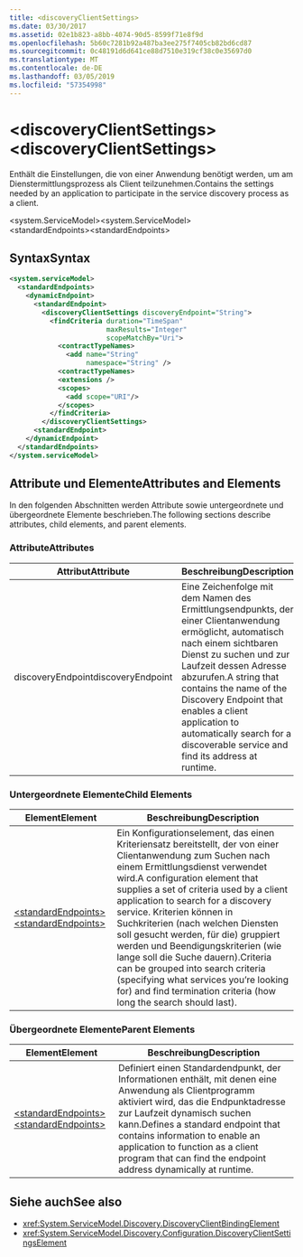 ```yaml
---
title: <discoveryClientSettings>
ms.date: 03/30/2017
ms.assetid: 02e1b823-a8bb-4074-90d5-8599f71e8f9d
ms.openlocfilehash: 5b60c7281b92a487ba3ee275f7405cb82bd6cd87
ms.sourcegitcommit: 0c48191d6d641ce88d7510e319cf38c0e35697d0
ms.translationtype: MT
ms.contentlocale: de-DE
ms.lasthandoff: 03/05/2019
ms.locfileid: "57354998"
---
```

# <a name="discoveryclientsettings"></a><span data-ttu-id="fcb68-101">\<discoveryClientSettings></span><span class="sxs-lookup"><span data-stu-id="fcb68-101">\<discoveryClientSettings></span></span>
<span data-ttu-id="fcb68-102">Enthält die Einstellungen, die von einer Anwendung benötigt werden, um am Dienstermittlungsprozess als Client teilzunehmen.</span><span class="sxs-lookup"><span data-stu-id="fcb68-102">Contains the settings needed by an application to participate in the service discovery process as a client.</span></span>  
  
<span data-ttu-id="fcb68-103">\<system.ServiceModel></span><span class="sxs-lookup"><span data-stu-id="fcb68-103">\<system.ServiceModel></span></span>  
<span data-ttu-id="fcb68-104">\<standardEndpoints></span><span class="sxs-lookup"><span data-stu-id="fcb68-104">\<standardEndpoints></span></span>  
  
## <a name="syntax"></a><span data-ttu-id="fcb68-105">Syntax</span><span class="sxs-lookup"><span data-stu-id="fcb68-105">Syntax</span></span>  
  
```xml  
<system.serviceModel>
  <standardEndpoints>
    <dynamicEndpoint>
      <standardEndpoint>
        <discoveryClientSettings discoveryEndpoint="String">
          <findCriteria duration="TimeSpan"
                        maxResults="Integer"
                        scopeMatchBy="Uri">
            <contractTypeNames>
              <add name="String"
                   namespace="String" />
            <contractTypeNames>
            <extensions />
            <scopes>
              <add scope="URI"/>
            </scopes>
          </findCriteria>
        </discoveryClientSettings>
      <standardEndpoint>
    </dynamicEndpoint>
  </standardEndpoints>
</system.serviceModel>
```  
  
## <a name="attributes-and-elements"></a><span data-ttu-id="fcb68-106">Attribute und Elemente</span><span class="sxs-lookup"><span data-stu-id="fcb68-106">Attributes and Elements</span></span>  
 <span data-ttu-id="fcb68-107">In den folgenden Abschnitten werden Attribute sowie untergeordnete und übergeordnete Elemente beschrieben.</span><span class="sxs-lookup"><span data-stu-id="fcb68-107">The following sections describe attributes, child elements, and parent elements.</span></span>  
  
### <a name="attributes"></a><span data-ttu-id="fcb68-108">Attribute</span><span class="sxs-lookup"><span data-stu-id="fcb68-108">Attributes</span></span>  
  
|<span data-ttu-id="fcb68-109">Attribut</span><span class="sxs-lookup"><span data-stu-id="fcb68-109">Attribute</span></span>|<span data-ttu-id="fcb68-110">Beschreibung</span><span class="sxs-lookup"><span data-stu-id="fcb68-110">Description</span></span>|  
|---------------|-----------------|  
|<span data-ttu-id="fcb68-111">discoveryEndpoint</span><span class="sxs-lookup"><span data-stu-id="fcb68-111">discoveryEndpoint</span></span>|<span data-ttu-id="fcb68-112">Eine Zeichenfolge mit dem Namen des Ermittlungsendpunkts, der einer Clientanwendung ermöglicht, automatisch nach einem sichtbaren Dienst zu suchen und zur Laufzeit dessen Adresse abzurufen.</span><span class="sxs-lookup"><span data-stu-id="fcb68-112">A string that contains the name of the Discovery Endpoint that enables a client application to automatically search for a discoverable service and find its address at runtime.</span></span>|  
  
### <a name="child-elements"></a><span data-ttu-id="fcb68-113">Untergeordnete Elemente</span><span class="sxs-lookup"><span data-stu-id="fcb68-113">Child Elements</span></span>  
  
|<span data-ttu-id="fcb68-114">Element</span><span class="sxs-lookup"><span data-stu-id="fcb68-114">Element</span></span>|<span data-ttu-id="fcb68-115">Beschreibung</span><span class="sxs-lookup"><span data-stu-id="fcb68-115">Description</span></span>|  
|-------------|-----------------|  
|[<span data-ttu-id="fcb68-116">\<standardEndpoints></span><span class="sxs-lookup"><span data-stu-id="fcb68-116">\<standardEndpoints></span></span>](../../../../../docs/framework/configure-apps/file-schema/wcf/standardendpoints.md)|<span data-ttu-id="fcb68-117">Ein Konfigurationselement, das einen Kriteriensatz bereitstellt, der von einer Clientanwendung zum Suchen nach einem Ermittlungsdienst verwendet wird.</span><span class="sxs-lookup"><span data-stu-id="fcb68-117">A configuration element that supplies a set of criteria used by a client application to search for a discovery service.</span></span> <span data-ttu-id="fcb68-118">Kriterien können in Suchkriterien (nach welchen Diensten soll gesucht werden, für die) gruppiert werden und Beendigungskriterien (wie lange soll die Suche dauern).</span><span class="sxs-lookup"><span data-stu-id="fcb68-118">Criteria can be grouped into search criteria (specifying what services you’re looking for) and find termination criteria (how long the search should last).</span></span>|  
  
### <a name="parent-elements"></a><span data-ttu-id="fcb68-119">Übergeordnete Elemente</span><span class="sxs-lookup"><span data-stu-id="fcb68-119">Parent Elements</span></span>  
  
|<span data-ttu-id="fcb68-120">Element</span><span class="sxs-lookup"><span data-stu-id="fcb68-120">Element</span></span>|<span data-ttu-id="fcb68-121">Beschreibung</span><span class="sxs-lookup"><span data-stu-id="fcb68-121">Description</span></span>|  
|-------------|-----------------|  
|[<span data-ttu-id="fcb68-122">\<standardEndpoints></span><span class="sxs-lookup"><span data-stu-id="fcb68-122">\<standardEndpoints></span></span>](../../../../../docs/framework/configure-apps/file-schema/wcf/standardendpoints.md)|<span data-ttu-id="fcb68-123">Definiert einen Standardendpunkt, der Informationen enthält, mit denen eine Anwendung als Clientprogramm aktiviert wird, das die Endpunktadresse zur Laufzeit dynamisch suchen kann.</span><span class="sxs-lookup"><span data-stu-id="fcb68-123">Defines a standard endpoint that contains information to enable an application to function as a client program that can find the endpoint address dynamically at runtime.</span></span>|  
  
## <a name="see-also"></a><span data-ttu-id="fcb68-124">Siehe auch</span><span class="sxs-lookup"><span data-stu-id="fcb68-124">See also</span></span>
- <xref:System.ServiceModel.Discovery.DiscoveryClientBindingElement>
- <xref:System.ServiceModel.Discovery.Configuration.DiscoveryClientSettingsElement>
